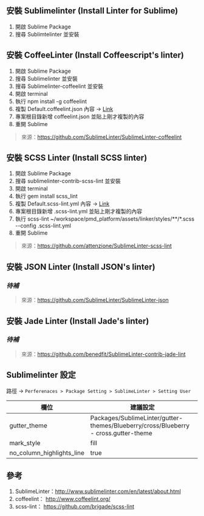## 安裝 Sublimelinter (Install Linter for Sublime)

1. 開啟 Sublime Package
2. 搜尋 Sublimtelinter 並安裝

## 安裝 CoffeeLinter (Install Coffeescript's linter)

1. 開啟 Sublime Package
2. 搜尋 Sublimelinter 並安裝
3. 搜尋 Sublimelinter-coffeelint 並安裝
4. 開啟 terminal
5. 執行 npm install -g coffeelint
6. 複製 Default.coffeelint.json 內容 → [Link](https://github.com/TMDer/warehouse/blob/master/codeStyles/SublimeLinter%20Config/Default.coffeelint.json)
7. 專案根目錄新增 coffeelint.json 並貼上剛才複製的內容
8. 重開 Sublime

> 來源：https://github.com/SublimeLinter/SublimeLinter-coffeelint

## 安裝 SCSS Linter (Install SCSS linter)

1. 開啟 Sublime Package
2. 搜尋 sublimelinter-contrib-scss-lint 並安裝
3. 開啟 terminal
4. 執行 gem install scss_lint
5. 複製 Default.scss-lint.yml 內容 → [Link](https://github.com/TMDer/warehouse/blob/master/codeStyles/SublimeLinter%20Config/Default.scss-lint.yml)
6. 專案根目錄新增 .scss-lint.yml 並貼上剛才複製的內容
7. 執行 scss-lint ~/workspace/pmd_platform/assets/linker/styles/*\*/\*.scss --config .scss-lint.yml
8. 重開 Sublime

> 來源：https://github.com/attenzione/SublimeLinter-scss-lint

## 安裝 JSON Linter (Install JSON's linter)

### *待補*

> 來源：https://github.com/SublimeLinter/SublimeLinter-json

## 安裝 Jade Linter (Install Jade's linter)

### *待補*

> 來源：https://github.com/benedfit/SublimeLinter-contrib-jade-lint

## Sublimelinter 設定

路徑 →  `Perferenaces > Package Setting > SublimeLinter > Setting User`

| 欄位 | 建議設定 |
|---|---|
| gutter_theme | Packages/SublimeLinter/gutter-themes/Blueberry/cross/Blueberry - cross.gutter-theme |
| mark_style | fill |
| no_column_highlights_line | true |

## 參考

1. SublimeLinter：http://www.sublimelinter.com/en/latest/about.html
2. coffeelint： http://www.coffeelint.org/
3. scss-lint： https://github.com/brigade/scss-lint